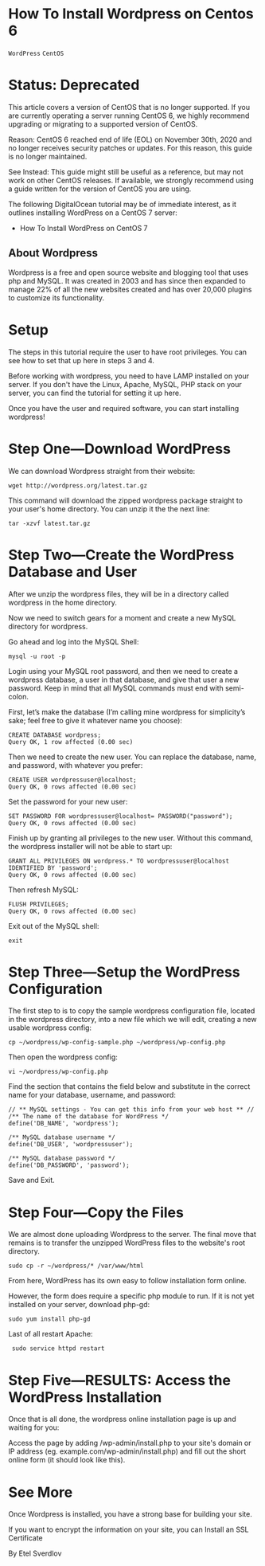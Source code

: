# How To Install Wordpress on Centos 6

```WordPress``` ```CentOS```










# Status: Deprecated


This article covers a version of CentOS that is no longer supported. If you are currently operating a server running CentOS 6, we highly recommend upgrading or migrating to a supported version of CentOS.


Reason:
CentOS 6 reached end of life (EOL) on November 30th, 2020 and no longer receives security patches or updates. For this reason, this guide is no longer maintained.


See Instead:
This guide might still be useful as a reference, but may not work on other CentOS releases. If available, we strongly recommend using a guide written for the version of CentOS you are using.


The following DigitalOcean tutorial may be of immediate interest, as it outlines installing WordPress on a CentOS 7 server:




- How To Install WordPress on CentOS 7





## About Wordpress


Wordpress is a free and open source website and blogging tool that uses php and MySQL. It was created in 2003 and has since then expanded to manage 22% of all the new websites created and has over 20,000 plugins to customize its functionality.


# Setup


The steps in this tutorial require the user to have root privileges. You can see how to set that up here in steps 3 and 4.


Before working with wordpress, you need to have LAMP installed on your server. If you don't have the Linux, Apache, MySQL, PHP stack on your server, you can find the tutorial for setting it up here.


Once you have the user and required software, you can start installing wordpress!


# Step One—Download WordPress


We can download Wordpress straight from their website:


```
wget http://wordpress.org/latest.tar.gz
```


This command will download the zipped wordpress package straight to your user's home directory. You can unzip it the the next line:


```
tar -xzvf latest.tar.gz 
```


# Step Two—Create the WordPress Database and User


After we unzip the wordpress files, they will be in a directory called wordpress in the home directory.


Now we need to switch gears for a moment and create a new MySQL directory for wordpress.


Go ahead and log into the MySQL Shell:


```
mysql -u root -p
```


Login using your MySQL root password, and then we need to create a wordpress database, a user in that database, and give that user a new password. Keep in mind that all MySQL commands must end with semi-colon.


First, let’s make the database (I’m calling mine wordpress for simplicity’s sake; feel free to give it whatever name you choose):


```
CREATE DATABASE wordpress;
Query OK, 1 row affected (0.00 sec)
```


Then we need to create the new user. You can replace the database, name, and password, with whatever you prefer:


```
CREATE USER wordpressuser@localhost;
Query OK, 0 rows affected (0.00 sec)
```


Set the password for your new user:


```
SET PASSWORD FOR wordpressuser@localhost= PASSWORD("password");
Query OK, 0 rows affected (0.00 sec)
```


Finish up by granting all privileges to the new user. Without this command, the wordpress installer will not be able to start up:


```
GRANT ALL PRIVILEGES ON wordpress.* TO wordpressuser@localhost IDENTIFIED BY 'password';
Query OK, 0 rows affected (0.00 sec)
```


Then refresh MySQL:


```
FLUSH PRIVILEGES;
Query OK, 0 rows affected (0.00 sec)
```


Exit out of the MySQL shell:


```
exit
```


# Step Three—Setup the WordPress Configuration


The first step to is to copy the sample wordpress configuration file, located in the wordpress directory, into a new file which we will edit, creating a new usable wordpress config:


```
cp ~/wordpress/wp-config-sample.php ~/wordpress/wp-config.php
```


Then open the wordpress config:


```
vi ~/wordpress/wp-config.php
```


Find the section that contains the field below and substitute in the correct name for your database, username, and password:


```
// ** MySQL settings - You can get this info from your web host ** //
/** The name of the database for WordPress */
define('DB_NAME', 'wordpress');

/** MySQL database username */
define('DB_USER', 'wordpressuser');

/** MySQL database password */
define('DB_PASSWORD', 'password');
```


Save and Exit.


# Step Four—Copy the Files


We are almost done uploading Wordpress to the server. The final move that remains is to transfer the unzipped WordPress files to the website's root directory.


```
sudo cp -r ~/wordpress/* /var/www/html
```


From here, WordPress has its own easy to follow installation form online.


However, the form does require a specific php module to run. If it is not yet installed on your server, download php-gd:


```
sudo yum install php-gd
```


Last of all restart Apache:


```
 sudo service httpd restart
```


# Step Five—RESULTS: Access the WordPress Installation


Once that is all done, the wordpress online installation page is up and waiting for you:


Access the page by adding /wp-admin/install.php to your site's domain or IP address (eg. example.com/wp-admin/install.php) and fill out the short online form (it should look like this).


# See More


Once Wordpress is installed, you have a strong base for building your site.


If you want to encrypt the information on your site, you can Install an SSL Certificate


By Etel Sverdlov
